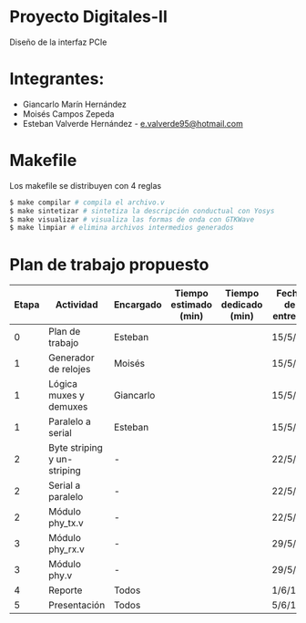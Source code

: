 # Proyecto Digitales-II 
Diseño de la interfaz PCIe

# Integrantes:

* Giancarlo Marín Hernández
* Moisés Campos Zepeda
* Esteban Valverde Hernández - e.valverde95@hotmail.com

# Makefile

Los makefile se distribuyen con 4 reglas
```bash
$ make compilar # compila el archivo.v
$ make sintetizar # sintetiza la descripción conductual con Yosys
$ make visualizar # visualiza las formas de onda con GTKWave
$ make limpiar # elimina archivos intermedios generados
```


# Plan de trabajo propuesto
| Etapa | Actividad | Encargado | Tiempo  estimado (min) | Tiempo  dedicado (min) | Fecha  de entrega | Comentarios |
|-------|-----------------------------|-----------|------------------------|------------------------|-------------------|-------------|
| 0 | Plan de trabajo | Esteban |  |  | 15/5/19 |  |
| 1 | Generador de relojes | Moisés |  |  | 15/5/19 |  |
| 1 | Lógica muxes y demuxes | Giancarlo |  |  | 15/5/19 |  |
| 1 | Paralelo a serial | Esteban |  |  | 15/5/19 |  |
| 2 | Byte striping y un-striping | - |  |  | 22/5/19 |  |
| 2 | Serial a paralelo | - |  |  | 22/5/19 |  |
| 2 | Módulo phy_tx.v | - |  |  | 22/5/19 |  |
| 3 | Módulo phy_rx.v | - |  |  | 29/5/19 |  |
| 3 | Módulo phy.v | - |  |  | 29/5/19 |  |
| 4 | Reporte | Todos |  |  | 1/6/19 |  |
| 5 | Presentación | Todos |  |  | 5/6/19 |  |
